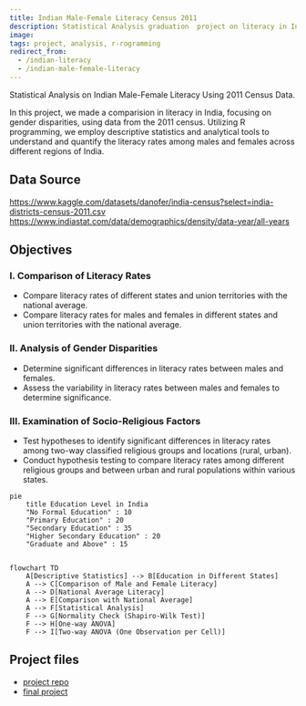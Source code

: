 ```yaml
---
title: Indian Male-Female Literacy Census 2011
description: Statistical Analysis graduation  project on literacy in India through R programming, utilizing descriptive statistics and analytical tools to uncover gender disparities | Census 2011
image: 
tags: project, analysis, r-rogramming
redirect_from:
  - /indian-literacy
  - /indian-male-female-literacy
---
```


Statistical Analysis on Indian Male-Female Literacy Using 2011 Census Data.

In this project, we made a comparision in literacy in India, focusing on gender disparities, using data from the 2011 census. Utilizing R programming, we employ descriptive statistics and analytical tools to understand and quantify the literacy rates among males and females across different regions of India.

## Data Source

<https://www.kaggle.com/datasets/danofer/india-census?select=india-districts-census-2011.csv>
<https://www.indiastat.com/data/demographics/density/data-year/all-years>

## Objectives

### I. Comparison of Literacy Rates

- Compare literacy rates of different states and union territories with the national average.
- Compare literacy rates for males and females in different states and union territories with the national average.

### II. Analysis of Gender Disparities

- Determine significant differences in literacy rates between males and females.
- Assess the variability in literacy rates between males and females to determine significance.

### III. Examination of Socio-Religious Factors

- Test hypotheses to identify significant differences in literacy rates among two-way classified religious groups and locations (rural, urban).
- Conduct hypothesis testing to compare literacy rates among different religious groups and between urban and rural populations within various states.


```mermaid
pie
    title Education Level in India
    "No Formal Education" : 10
    "Primary Education" : 20
    "Secondary Education" : 35
    "Higher Secondary Education" : 20
    "Graduate and Above" : 15


```

```mermaid
flowchart TD
    A[Descriptive Statistics] --> B[Education in Different States]
    A --> C[Comparison of Male and Female Literacy]
    A --> D[National Average Literacy]
    A --> E[Comparison with National Average]
    A --> F[Statistical Analysis]
    F --> G[Normality Check (Shapiro-Wilk Test)]
    F --> H[One-way ANOVA]
    F --> I[Two-way ANOVA (One Observation per Cell)]

```

## Project files

- [project repo](https://github.com/mrinalcs/india-literacy)
- [final project](https://drive.google.com/drive/folders/1DgPTm5jvRlimD80-HjIT6CK9elssA9zO)
